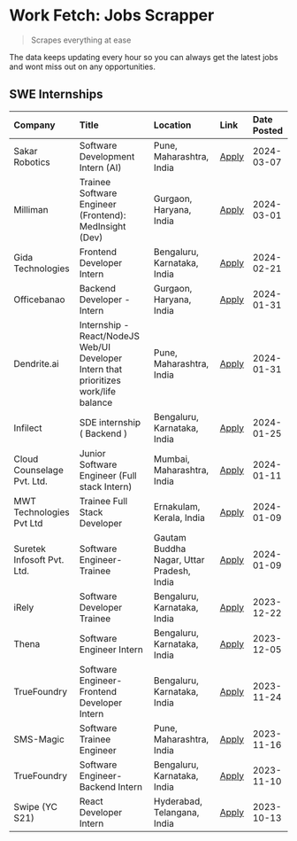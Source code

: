 # Work Fetch: Jobs Scrapper
> Scrapes everything at ease

The data keeps updating every hour so you can always get the latest jobs and wont miss out on any opportunities.

## SWE Internships
<!--START_SECTION:workfetch-->
| Company                    | Title                                                                                | Location                                  | Link                                                                                                                                                                                                                                                                                                      | Date Posted   |
|:---------------------------|:-------------------------------------------------------------------------------------|:------------------------------------------|:----------------------------------------------------------------------------------------------------------------------------------------------------------------------------------------------------------------------------------------------------------------------------------------------------------|:--------------|
| Sakar Robotics             | Software Development Intern (AI)                                                     | Pune, Maharashtra, India                  | [Apply](https://in.linkedin.com/jobs/view/software-development-intern-ai-at-sakar-robotics-3848337951?refId=3aDx%2B%2B9i3mTrFPY%2FrmWtWA%3D%3D&trackingId=srvza7%2BVBsM7JmXbWUEluA%3D%3D&position=10&pageNum=0&trk=public_jobs_jserp-result_search-card)                                                  | 2024-03-07    |
| Milliman                   | Trainee Software Engineer (Frontend): MedInsight (Dev)                               | Gurgaon, Haryana, India                   | [Apply](https://in.linkedin.com/jobs/view/trainee-software-engineer-frontend-medinsight-dev-at-milliman-3792874280?refId=3aDx%2B%2B9i3mTrFPY%2FrmWtWA%3D%3D&trackingId=fINmQQErEO7MqH66vk%2FJYQ%3D%3D&position=5&pageNum=0&trk=public_jobs_jserp-result_search-card)                                      | 2024-03-01    |
| Gida Technologies          | Frontend Developer Intern                                                            | Bengaluru, Karnataka, India               | [Apply](https://in.linkedin.com/jobs/view/frontend-developer-intern-at-gida-technologies-3836040945?refId=3aDx%2B%2B9i3mTrFPY%2FrmWtWA%3D%3D&trackingId=QT2jxjYWGAPL0Dse0ftYRw%3D%3D&position=11&pageNum=0&trk=public_jobs_jserp-result_search-card)                                                      | 2024-02-21    |
| Officebanao                | Backend Developer - Intern                                                           | Gurgaon, Haryana, India                   | [Apply](https://in.linkedin.com/jobs/view/backend-developer-intern-at-officebanao-3814263731?refId=3aDx%2B%2B9i3mTrFPY%2FrmWtWA%3D%3D&trackingId=i%2FQksJRGKpYHUIHs5YhNnw%3D%3D&position=19&pageNum=0&trk=public_jobs_jserp-result_search-card)                                                           | 2024-01-31    |
| Dendrite.ai                | Internship - React/NodeJS Web/UI Developer Intern that prioritizes work/life balance | Pune, Maharashtra, India                  | [Apply](https://in.linkedin.com/jobs/view/internship-react-nodejs-web-ui-developer-intern-that-prioritizes-work-life-balance-at-dendrite-ai-3818948068?refId=3aDx%2B%2B9i3mTrFPY%2FrmWtWA%3D%3D&trackingId=XwyMuBAr7OmSpO3A4tM%2B1A%3D%3D&position=24&pageNum=0&trk=public_jobs_jserp-result_search-card) | 2024-01-31    |
| Infilect                   | SDE internship ( Backend )                                                           | Bengaluru, Karnataka, India               | [Apply](https://in.linkedin.com/jobs/view/sde-internship-backend-at-infilect-3815120558?refId=3aDx%2B%2B9i3mTrFPY%2FrmWtWA%3D%3D&trackingId=GgxHHsoQ3Wo6smPu6a40vg%3D%3D&position=20&pageNum=0&trk=public_jobs_jserp-result_search-card)                                                                  | 2024-01-25    |
| Cloud Counselage Pvt. Ltd. | Junior Software Engineer (Full stack Intern)                                         | Mumbai, Maharashtra, India                | [Apply](https://in.linkedin.com/jobs/view/junior-software-engineer-full-stack-intern-at-cloud-counselage-pvt-ltd-3803132814?refId=3aDx%2B%2B9i3mTrFPY%2FrmWtWA%3D%3D&trackingId=nNDPeVHYmo%2FtZKhGptmQcA%3D%3D&position=21&pageNum=0&trk=public_jobs_jserp-result_search-card)                            | 2024-01-11    |
| MWT Technologies Pvt Ltd   | Trainee Full Stack Developer                                                         | Ernakulam, Kerala, India                  | [Apply](https://in.linkedin.com/jobs/view/trainee-full-stack-developer-at-mwt-technologies-pvt-ltd-3800921715?refId=3aDx%2B%2B9i3mTrFPY%2FrmWtWA%3D%3D&trackingId=rbWeuh54aTRH3bubqjIkCw%3D%3D&position=6&pageNum=0&trk=public_jobs_jserp-result_search-card)                                             | 2024-01-09    |
| Suretek Infosoft Pvt. Ltd. | Software Engineer-Trainee                                                            | Gautam Buddha Nagar, Uttar Pradesh, India | [Apply](https://in.linkedin.com/jobs/view/software-engineer-trainee-at-suretek-infosoft-pvt-ltd-3800934643?refId=3aDx%2B%2B9i3mTrFPY%2FrmWtWA%3D%3D&trackingId=GWjZD3PKwyemeWNfkOezew%3D%3D&position=17&pageNum=0&trk=public_jobs_jserp-result_search-card)                                               | 2024-01-09    |
| iRely                      | Software Developer Trainee                                                           | Bengaluru, Karnataka, India               | [Apply](https://in.linkedin.com/jobs/view/software-developer-trainee-at-irely-3801577534?refId=3aDx%2B%2B9i3mTrFPY%2FrmWtWA%3D%3D&trackingId=bcBCaeqRAr75rC1JHYr2kg%3D%3D&position=9&pageNum=0&trk=public_jobs_jserp-result_search-card)                                                                  | 2023-12-22    |
| Thena                      | Software Engineer Intern                                                             | Bengaluru, Karnataka, India               | [Apply](https://in.linkedin.com/jobs/view/software-engineer-intern-at-thena-3778731751?refId=3aDx%2B%2B9i3mTrFPY%2FrmWtWA%3D%3D&trackingId=LL41WOmkiKngq9Xme0ZcdQ%3D%3D&position=13&pageNum=0&trk=public_jobs_jserp-result_search-card)                                                                   | 2023-12-05    |
| TrueFoundry                | Software Engineer- Frontend Developer Intern                                         | Bengaluru, Karnataka, India               | [Apply](https://in.linkedin.com/jobs/view/software-engineer-frontend-developer-intern-at-truefoundry-3790095058?refId=3aDx%2B%2B9i3mTrFPY%2FrmWtWA%3D%3D&trackingId=5UMJ2u3j772Br9Q7RXKPZQ%3D%3D&position=12&pageNum=0&trk=public_jobs_jserp-result_search-card)                                          | 2023-11-24    |
| SMS-Magic                  | Software Trainee Engineer                                                            | Pune, Maharashtra, India                  | [Apply](https://in.linkedin.com/jobs/view/software-trainee-engineer-at-sms-magic-3761409781?refId=3aDx%2B%2B9i3mTrFPY%2FrmWtWA%3D%3D&trackingId=zmjtY76p6x2Zj6Ep3iOE4Q%3D%3D&position=22&pageNum=0&trk=public_jobs_jserp-result_search-card)                                                              | 2023-11-16    |
| TrueFoundry                | Software Engineer-Backend Intern                                                     | Bengaluru, Karnataka, India               | [Apply](https://in.linkedin.com/jobs/view/software-engineer-backend-intern-at-truefoundry-3779508170?refId=3aDx%2B%2B9i3mTrFPY%2FrmWtWA%3D%3D&trackingId=kxlVnd%2FfPZ4zFOORuKeReA%3D%3D&position=25&pageNum=0&trk=public_jobs_jserp-result_search-card)                                                   | 2023-11-10    |
| Swipe (YC S21)             | React Developer Intern                                                               | Hyderabad, Telangana, India               | [Apply](https://in.linkedin.com/jobs/view/react-developer-intern-at-swipe-yc-s21-3737600089?refId=3aDx%2B%2B9i3mTrFPY%2FrmWtWA%3D%3D&trackingId=epvT6wPImZOv%2FHMK9HqpIA%3D%3D&position=14&pageNum=0&trk=public_jobs_jserp-result_search-card)                                                            | 2023-10-13    |
<!--END_SECTION:workfetch-->
